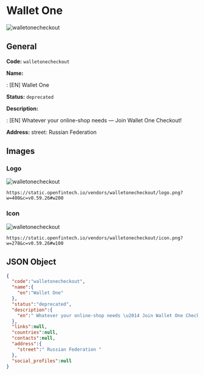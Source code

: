 
# Wallet One 
![walletonecheckout](https://static.openfintech.io/vendors/walletonecheckout/logo.png?w=400&c=v0.59.26#w200)  

## General 
 
**Code:** `walletonecheckout` 
 
**Name:** 
 
:	[EN] Wallet One 
 
**Status:** `deprecated` 
 
**Description:** 
 
: [EN]  Whatever your online-shop needs — Join Wallet One Checkout!  
 
**Address:** 
street:  Russian Federation  

## Images 

### Logo 
 
![walletonecheckout](https://static.openfintech.io/vendors/walletonecheckout/logo.png?w=400&c=v0.59.26#w200)  

```
https://static.openfintech.io/vendors/walletonecheckout/logo.png?w=400&c=v0.59.26#w200
```  

### Icon 
 
![walletonecheckout](https://static.openfintech.io/vendors/walletonecheckout/icon.png?w=278&c=v0.59.26#w100)  

```
https://static.openfintech.io/vendors/walletonecheckout/icon.png?w=278&c=v0.59.26#w100
```  

## JSON Object 

```json
{
  "code":"walletonecheckout",
  "name":{
    "en":"Wallet One"
  },
  "status":"deprecated",
  "description":{
    "en":" Whatever your online-shop needs \u2014 Join Wallet One Checkout! "
  },
  "links":null,
  "countries":null,
  "contacts":null,
  "address":{
    "street":" Russian Federation "
  },
  "social_profiles":null
}
```  
